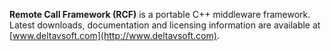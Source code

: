**Remote Call Framework (RCF)** is  a portable C++ middleware framework. Latest downloads, documentation and licensing information are available at [www.deltavsoft.com](http://www.deltavsoft.com).
